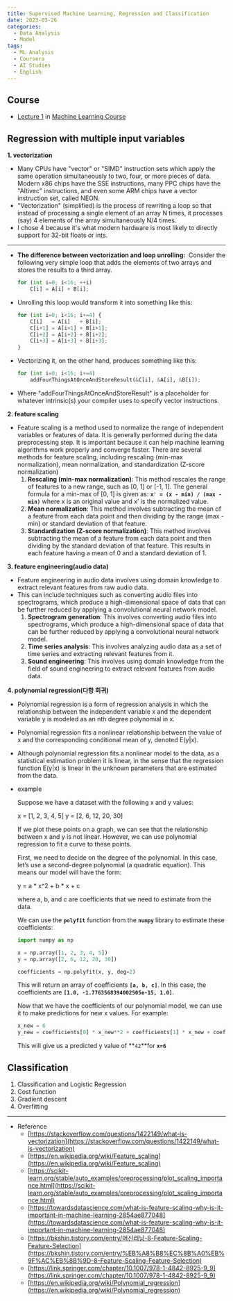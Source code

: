 ```yaml
---
title: Supervised Machine Learning, Regression and Classification
date: 2023-03-26
categories:
  - Data Analysis
  - Model
tags: 
  - ML Analysis
  - Coursera
  - AI Studies
  - English
---
```


## Course
- [Lecture 1](https://www.coursera.org/learn/machine-learning) in [Machine Learning Course](https://www.coursera.org/specializations/machine-learning-introduction)


## Regression with multiple input variables
**1. vectorization**
- Many CPUs have "vector" or "SIMD" instruction sets which apply the same operation simultaneously to two, four, or more pieces of data. Modern x86 chips have the SSE instructions, many PPC chips have the "Altivec" instructions, and even some ARM chips have a vector instruction set, called NEON.
- "Vectorization" (simplified) is the process of rewriting a loop so that instead of processing a single element of an array N times, it processes (say) 4 elements of the array simultaneously N/4 times.
- I chose 4 because it's what modern hardware is most likely to directly support for 32-bit floats or ints.

---

- **The difference between vectorization and loop unrolling:**
 Consider the following very simple loop that adds the elements of two arrays and stores the results to a third array.
    
    ```python
    for (int i=0; i<16; ++i)
        C[i] = A[i] + B[i];
    ```
    
- Unrolling this loop would transform it into something like this:
    
    ```python
    for (int i=0; i<16; i+=4) {
        C[i]   = A[i]   + B[i];
        C[i+1] = A[i+1] + B[i+1];
        C[i+2] = A[i+2] + B[i+2];
        C[i+3] = A[i+3] + B[i+3];
    }
    ```
    
- Vectorizing it, on the other hand, produces something like this:
    
    ```python
    for (int i=0; i<16; i+=4)
        addFourThingsAtOnceAndStoreResult(&C[i], &A[i], &B[i]);
    ```
    
- Where "addFourThingsAtOnceAndStoreResult" is a placeholder for whatever intrinsic(s) your compiler uses to specify vector instructions.

**2. feature scaling**
- Feature scaling is a method used to normalize the range of independent variables or features of data. It is generally performed during the data preprocessing step. It is important because it can help machine learning algorithms work properly and converge faster. There are several methods for feature scaling, including rescaling (min-max normalization), mean normalization, and standardization (Z-score normalization)
    1. **Rescaling (min-max normalization)**: This method rescales the range of features to a new range, such as [0, 1] or [-1, 1]. The general formula for a min-max of [0, 1] is given as: **`x' = (x - min) / (max - min)`** where x is an original value and x’ is the normalized value.
    2. **Mean normalization**: This method involves subtracting the mean of a feature from each data point and then dividing by the range (max - min) or standard deviation of that feature.
    3. **Standardization (Z-score normalization)**: This method involves subtracting the mean of a feature from each data point and then dividing by the standard deviation of that feature. This results in each feature having a mean of 0 and a standard deviation of 1.

**3. feature engineering(audio data)**
- Feature engineering in audio data involves using domain knowledge to extract relevant features from raw audio data.
- This can include techniques such as converting audio files into spectrograms, which produce a high-dimensional space of data that can be further reduced by applying a convolutional neural network model.
    1. **Spectrogram generation**: This involves converting audio files into spectrograms, which produce a high-dimensional space of data that can be further reduced by applying a convolutional neural network model.
    2. **Time series analysis**: This involves analyzing audio data as a set of time series and extracting relevant features from it.
    3. **Sound engineering**: This involves using domain knowledge from the field of sound engineering to extract relevant features from audio data.

**4. polynomial regression(다항 회귀)**
- Polynomial regression is a form of regression analysis in which the relationship between the independent variable x and the dependent variable y is modeled as an nth degree polynomial in x.
- Polynomial regression fits a nonlinear relationship between the value of x and the corresponding conditional mean of y, denoted E(y|x).
- Although polynomial regression fits a nonlinear model to the data, as a statistical estimation problem it is linear, in the sense that the regression function E(y|x) is linear in the unknown parameters that are estimated from the data.
- example
    
    Suppose we have a dataset with the following x and y values:
    
    x = [1, 2, 3, 4, 5] y = [2, 6, 12, 20, 30]
    
    If we plot these points on a graph, we can see that the relationship between x and y is not linear. However, we can use polynomial regression to fit a curve to these points.
    
    First, we need to decide on the degree of the polynomial. In this case, let’s use a second-degree polynomial (a quadratic equation). This means our model will have the form:
    
    y = a * x^2 + b * x + c
    
    where a, b, and c are coefficients that we need to estimate from the data.
    
    We can use the **`polyfit`** function from the **`numpy`** library to estimate these coefficients:
    
    ```python
    import numpy as np
    
    x = np.array([1, 2, 3, 4, 5])
    y = np.array([2, 6, 12, 20, 30])
    
    coefficients = np.polyfit(x, y, deg=2)
    ```
    
    This will return an array of coefficients **`[a, b, c]`**. In this case, the coefficients are **`[1.0, -1.7763568394002505e-15, 1.0]`**.
    
    Now that we have the coefficients of our polynomial model, we can use it to make predictions for new x values. For example:
    
    ```python
    x_new = 6
    y_new = coefficients[0] * x_new**2 + coefficients[1] * x_new + coefficients[2]
    ```
    
    This will give us a predicted y value of **`42`**for **`x=6`**
            
## Classification 
1. Classification and Logistic Regression
2. Cost function 
3. Gradient descent 
4. Overfitting

---

- Reference
    - [https://stackoverflow.com/questions/1422149/what-is-vectorization](https://stackoverflow.com/questions/1422149/what-is-vectorization)
    - [https://en.wikipedia.org/wiki/Feature_scaling](https://en.wikipedia.org/wiki/Feature_scaling)
    - [https://scikit-learn.org/stable/auto_examples/preprocessing/plot_scaling_importance.html](https://scikit-learn.org/stable/auto_examples/preprocessing/plot_scaling_importance.html)
    - [https://towardsdatascience.com/what-is-feature-scaling-why-is-it-important-in-machine-learning-2854ae877048](https://towardsdatascience.com/what-is-feature-scaling-why-is-it-important-in-machine-learning-2854ae877048)
    - [https://bkshin.tistory.com/entry/머신러닝-8-Feature-Scaling-Feature-Selection](https://bkshin.tistory.com/entry/%EB%A8%B8%EC%8B%A0%EB%9F%AC%EB%8B%9D-8-Feature-Scaling-Feature-Selection)
    - [https://link.springer.com/chapter/10.1007/978-1-4842-8925-9_9](https://link.springer.com/chapter/10.1007/978-1-4842-8925-9_9)
    - [https://en.wikipedia.org/wiki/Polynomial_regression](https://en.wikipedia.org/wiki/Polynomial_regression)